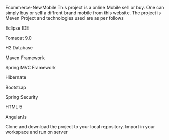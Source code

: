 Ecommerce-NewMobile
This project is a online Mobile sell or buy. 
One can simply buy or sell a diffrent brand mobile from this website. 
The project is Meven Project and technologies used are as per follows

Eclipse IDE

Tomacat 9.0

H2 Database

Maven Framework

Spring MVC Framework

Hibernate

Bootstrap

Spring Security

HTML 5

AngularJs

Clone and download the project to your local repository. Import in your workspace and run on server



